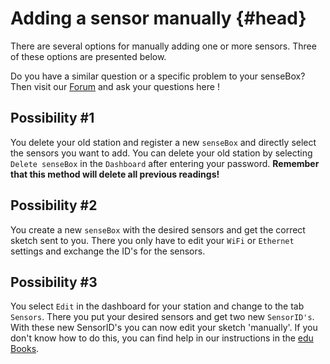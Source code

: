 # Adding a sensor manually {#head}
There are several options for manually adding one or more sensors. Three of these options are presented below.

<div class="box_info">
    <i class="fa fa-info fa-fw" aria-hidden="true" style="color: #42acf3;"></i>
Do you have a similar question or a specific problem to your senseBox? Then visit our <a href="https://forum.sensebox.de/">Forum</a> and ask your questions here !
</div>

## Possibility #1

You delete your old station and register a new `senseBox` and directly select the sensors you want to add. You can delete your old station by selecting `Delete senseBox` in the `Dashboard` after entering your password. **Remember that this method will delete all previous readings!**

## Possibility #2

You create a new `senseBox` with the desired sensors and get the correct sketch sent to you. There you only have to edit your `WiFi` or `Ethernet` settings and exchange the ID's for the sensors. 

## Possibility #3

You select `Edit` in the dashboard for your station and change to the tab `Sensors`. There you put your desired sensors and get two new `SensorID's`. With these new SensorID's you can now edit your sketch 'manually'. If you don't know how to do this, you can find help in our instructions in the [edu Books](https://sensebox.github.io/books-v2/edu/de/index.html?Deutsch=English).